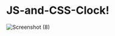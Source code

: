 # JS-and-CSS-Clock!
![Screenshot (8)](https://user-images.githubusercontent.com/84036037/131715553-c6747a93-72f0-4504-aacf-595e8df64f3c.png)

